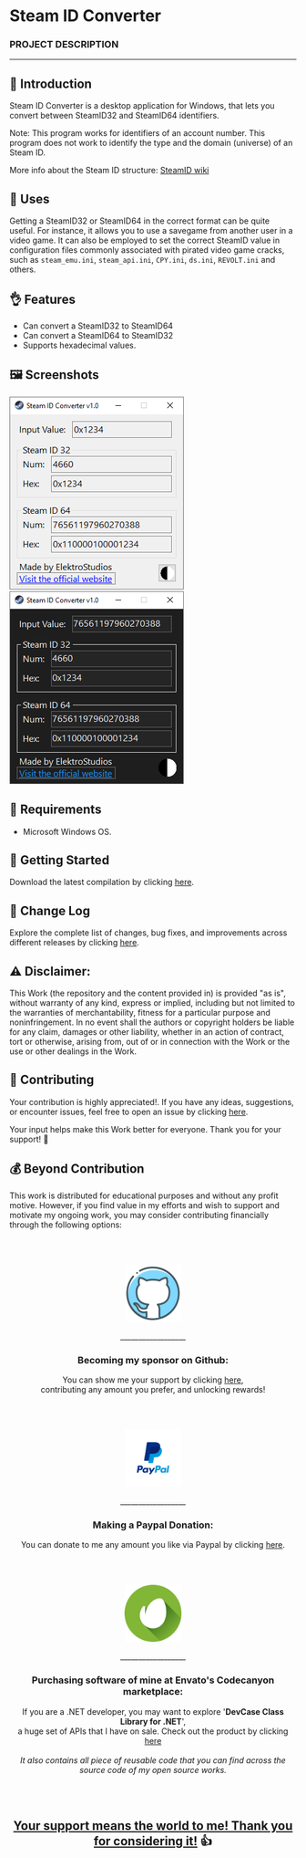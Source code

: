 <!-- Common Project Tags:
desktop-app 
desktop-application 
dotnet 
dotnet-core 
netcore 
netframework 
netframework48 
tool 
tools 
vbnet 
visualstudio 
windows 
windows-app 
windows-application 
windows-applications 
windows-forms 
winforms
steam
videogame
videogames
PC
game
games
 -->

# Steam ID Converter

### PROJECT DESCRIPTION

------------------

## 👋 Introduction

Steam ID Converter is a desktop application for Windows, that lets you convert between SteamID32 and SteamID64 identifiers.

Note: This program works for identifiers of an account number. This program does not work to identify the type and the domain (universe) of an Steam ID.

More info about the Steam ID structure: [SteamID wiki](https://developer.valvesoftware.com/wiki/SteamID)

## 🤖 Uses

Getting a SteamID32 or SteamID64 in the correct format can be quite useful. For instance, it allows you to use a savegame from another user in a video game. It can also be employed to set the correct SteamID value in configuration files commonly associated with pirated video game cracks, such as `steam_emu.ini`, `steam_api.ini`, `CPY.ini`, `ds.ini`, `REVOLT.ini` and others.

## 👌 Features

 - Can convert a SteamID32 to SteamID64
 - Can convert a SteamID64 to SteamID32
 - Supports hexadecimal values.

## 🖼️ Screenshots

![screenshot1](/Images/screenshot1.png) ![screenshot2](/Images/screenshot2.png)

## 📝 Requirements

- Microsoft Windows OS.

## 🤖 Getting Started

Download the latest compilation by clicking [here](https://github.com/ElektroStudios/Steam-ID-Converter/releases/latest).

## 🔄 Change Log

Explore the complete list of changes, bug fixes, and improvements across different releases by clicking [here](/Docs/CHANGELOG.md).

## ⚠️ Disclaimer:

This Work (the repository and the content provided in) is provided "as is", without warranty of any kind, express or implied, including but not limited to the warranties of merchantability, fitness for a particular purpose and noninfringement. In no event shall the authors or copyright holders be liable for any claim, damages or other liability, whether in an action of contract, tort or otherwise, arising from, out of or in connection with the Work or the use or other dealings in the Work.

## 💪 Contributing

Your contribution is highly appreciated!. If you have any ideas, suggestions, or encounter issues, feel free to open an issue by clicking [here](https://github.com/ElektroStudios/Steam-ID-Converter/issues/new/choose). 

Your input helps make this Work better for everyone. Thank you for your support! 🚀

## 💰 Beyond Contribution 

This work is distributed for educational purposes and without any profit motive. However, if you find value in my efforts and wish to support and motivate my ongoing work, you may consider contributing financially through the following options:

<br></br>
<p align="center"><img src="/Images/github_circle.png" height=100></p>
<p align="center">__________________</p>
<h3 align="center">Becoming my sponsor on Github:</h3>
<p align="center">You can show me your support by clicking <a href="https://github.com/sponsors/ElektroStudios/">here</a>, <br align="center">contributing any amount you prefer, and unlocking rewards!</br></p>
<br></br>

<p align="center"><img src="/Images/paypal_circle.png" height=100></p>
<p align="center">__________________</p>
<h3 align="center">Making a Paypal Donation:</h3>
<p align="center">You can donate to me any amount you like via Paypal by clicking <a href="https://www.paypal.com/cgi-bin/webscr?cmd=_s-xclick&hosted_button_id=E4RQEV6YF5NZY">here</a>.</p>
<br></br>

<p align="center"><img src="/Images/envato_circle.png" height=100></p>
<p align="center">__________________</p>
<h3 align="center">Purchasing software of mine at Envato's Codecanyon marketplace:</h3>
<p align="center">If you are a .NET developer, you may want to explore '<b>DevCase Class Library for .NET</b>', <br align="center">a huge set of APIs that I have on sale. Check out the product by clicking <a href="https://codecanyon.net/item/elektrokit-class-library-for-net/19260282">here</a></br><br align="center"><i>It also contains all piece of reusable code that you can find across the source code of my open source works.</i></p>
<br></br>

<h2 align="center"><u>Your support means the world to me! Thank you for considering it!</u> 👍</h2>
